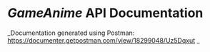 # _GameAnime_ API Documentation

_Documentation generated using Postman: https://documenter.getpostman.com/view/18299048/Uz5Dqxut _
